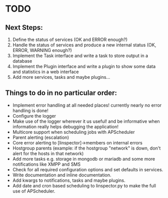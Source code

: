 # TODO

## Next Steps:

1. Define the status of services (OK and ERROR enough?)
2. Handle the status of services and produce a new internal status (OK, ERROR, WARNING enough?)
3. Implement the Task interface and write a task to store output in a database
4. Implement the Plugin interface and write a plugin to show some data and statistics in a web interface
5. Add more services, tasks and maybe plugins...

## Things to do in no particular order:

- Implement error handling at all needed places! currently nearly no error handling is done!
- Configure the logger
- Make use of the logger wherever it us useful! and be informative when information really helps debugging the application!
- Multicore support when scheduling jobs with APScheduler
- Parent alerting (escalation)
- Core error alerting to [linspector]->members on internal errors
- Hostgroup parents (example: if the hostgroup "network" is down, don't alert for the hosts in that network)
- Add more tasks e.g. storage in mongodb or mariadb and some more notifications like XMPP and SMS
- Check for all required configuration options and set defaults in services.
- Write documentation and inline documentation.
- Add kwargs to notifications, tasks and maybe plugins.
- Add date and cron based scheduling to linspector.py to make the full use of APScheduler.
